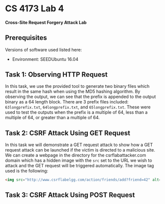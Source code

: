 # CS 4173 Lab 4
#### Cross-Site Request Forgery Attack Lab

## Prerequisites
Versions of software used listed here:
- Environment: SEEDUbuntu 16.04

## Task 1: Observing HTTP Request

In this task, we use the provided tool to generate two binary files which result in the same hash when using the MD5 hashing algorithm. By observing the output, we can see that the prefix is appended to the output binary as a 64 length block. There are 3 prefix files included: `63longprefix.txt`, `64longprefix.txt`, and `65longprefix.txt`. These were used to test the outputs when the prefix is a multiple of 64, less than a multiple of 64, or greater than a multiple of 64. 

## Task 2: CSRF Attack Using GET Request

In this task we will demonstrate a GET request attack to show how a GET request attack can be launched if the victim is directed to a malicious site. We can create a webpage in the directory for the csrflabattacker.com domain which has a hidden image with the `src` set to the URL we wish to attack and the GET request will be triggered automatically. The image tag used is the following: 

```html
<img src="http://www.csrflabelgg.com/action/friends/add?friend=42" alt="" style="position:absolute; left:-999999999999999999999999999999999999999px" width="1" height="1">
```

## Task 3: CSRF Attack Using POST Request

